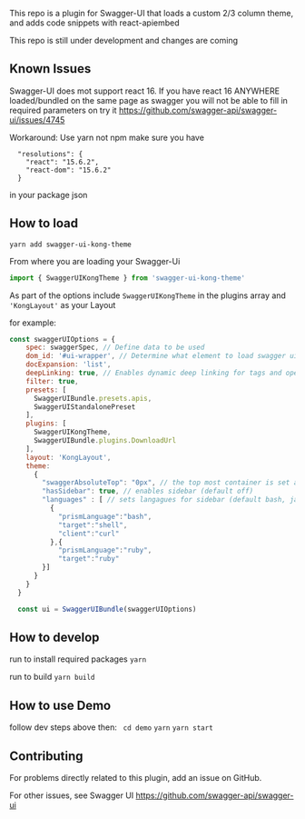 This repo is a plugin for Swagger-UI that loads a custom 2/3 column theme, and adds code snippets with react-apiembed

This repo is still under development and changes are coming

## Known Issues
Swagger-UI does mot support react 16.
If you have react 16 ANYWHERE loaded/bundled on the same page as swagger you will not be able to fill in required parameters on try it
https://github.com/swagger-api/swagger-ui/issues/4745

Workaround: Use yarn not npm
make sure you have
```
  "resolutions": {
    "react": "15.6.2",
    "react-dom": "15.6.2"
  }
```
in your package json

## How to load

```
yarn add swagger-ui-kong-theme
```
From where you are loading your Swagger-Ui
```js
import { SwaggerUIKongTheme } from 'swagger-ui-kong-theme'
```
As part of the options include ```SwaggerUIKongTheme``` in the plugins array and ```'KongLayout'``` as your Layout

for example:
```js
const swaggerUIOptions = {
    spec: swaggerSpec, // Define data to be used
    dom_id: '#ui-wrapper', // Determine what element to load swagger ui
    docExpansion: 'list',
    deepLinking: true, // Enables dynamic deep linking for tags and operations this is needed for sidebar
    filter: true,
    presets: [
      SwaggerUIBundle.presets.apis,
      SwaggerUIStandalonePreset
    ],
    plugins: [
      SwaggerUIKongTheme,
      SwaggerUIBundle.plugins.DownloadUrl
    ],
    layout: 'KongLayout',
    theme:
      {
        "swaggerAbsoluteTop": "0px", // the top most container is set absolute at this distance from top. (default 0)
        "hasSidebar": true, // enables sidebar (default off)
        "languages" : [ // sets langagues for sidebar (default bash, javascript, python, ruby)
          {
            "prismLanguage":"bash",
            "target":"shell",
            "client":"curl"
          },{
            "prismLanguage":"ruby",
            "target":"ruby"
        }]
      }
    }
  }

  const ui = SwaggerUIBundle(swaggerUIOptions)
```


## How to develop
run to install required packages
``` yarn ```

run to build
``` yarn build ```


## How to use Demo
follow dev steps above then:
``` cd demo```
``` yarn ```
``` yarn start ```

## Contributing
For problems directly related to this plugin, add an issue on GitHub.

For other issues, see Swagger UI
https://github.com/swagger-api/swagger-ui

